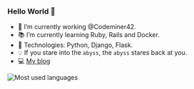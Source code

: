 ### Hello World 👋

- 💼 I’m currently working @Codeminer42.
- 📚 I’m currently learning Ruby, Rails and Docker.
- 🔑 Technologies: Python, Django, Flask.
- 💡 If you stare into the `abyss`, the `abyss` stares back at you.
- 💻 [My blog](https://sosolidkk.github.io/)

![Most used languages](https://github-readme-stats.vercel.app/api/top-langs/?username=sosolidkk&layout=compact)
